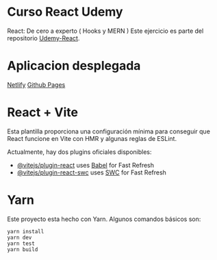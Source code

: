 # Curso React Udemy

React: De cero a experto ( Hooks y MERN )
Este ejercicio es parte del repositorio
[Udemy-React](https://github.com/AntoSanz/Curso-React-Udemy).


# Aplicacion desplegada

[Netlify](https://gif-expert-app-asanz.netlify.app/)
[Github Pages](https://antosanz.github.io/gif-expert-app/)


# React + Vite

Esta plantilla proporciona una configuración mínima para conseguir que React funcione en Vite con HMR y algunas reglas de ESLint.

Actualmente, hay dos plugins oficiales disponibles:

- [@vitejs/plugin-react](https://github.com/vitejs/vite-plugin-react/blob/main/packages/plugin-react/README.md) uses [Babel](https://babeljs.io/) for Fast Refresh
- [@vitejs/plugin-react-swc](https://github.com/vitejs/vite-plugin-react-swc) uses [SWC](https://swc.rs/) for Fast Refresh

# Yarn

Este proyecto esta hecho con Yarn. Algunos comandos básicos son:

```
yarn install
yarn dev
yarn test
yarn build
```
